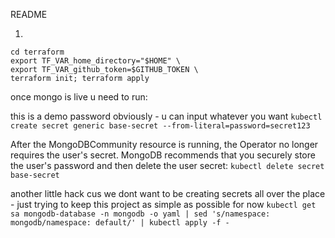 README


1.
```
cd terraform
export TF_VAR_home_directory="$HOME" \
export TF_VAR_github_token=$GITHUB_TOKEN \
terraform init; terraform apply
```



once mongo is live u need to run:

this is a demo password obviously - u can input whatever you want
`kubectl create secret generic base-secret --from-literal=password=secret123`

After the MongoDBCommunity resource is running, the Operator no longer requires the user's secret. MongoDB recommends that you securely store the user's password and then delete the user secret:
`kubectl delete secret base-secret`


another little hack cus we dont want to be creating secrets all over the place - just trying to keep this project as simple as possible for now
`kubectl get sa mongodb-database -n mongodb -o yaml | sed 's/namespace: mongodb/namespace: default/' | kubectl apply -f -`
